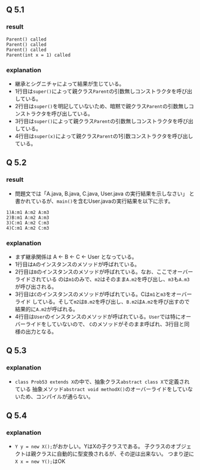 ## Q 5.1
  ### result
  ```stdout
  Parent() called
  Parent() called
  Parent() called
  Parent(int x = 1) called
  ```

  ### explanation
  - 継承とシグニチャによって結果が生じている。
  - 1行目は`super()`によって親クラス`Parent`の引数無しコンストラクタを呼び出している。
  - 2行目は`super()`を明記していないため、暗黙で親クラス`Parent`の引数無しコンストラクタを呼び出している。
  - 3行目は`super()`によって親クラス`Parent`の引数無しコンストラクタを呼び出している。
  - 4行目は`super(x)`によって親クラス`Parent`の1引数コンストラクタを呼び出している。


## Q 5.2
  ### result
  - 問題文では「A.java, B.java, C.java, User.java の実行結果を示しなさい」
    と書かれているが、`main()`を含むUser.javaの実行結果を以下に示す。
  ```stdout
  1)A:m1 A:m2 A:m3 
  2)B:m1 A:m2 A:m3 
  3)C:m1 A:m2 C:m3 
  4)C:m1 A:m2 C:m3 
  ```

  ### explanation
  - まず継承関係は A <- B <- C <- User となっている。
  - 1行目は`A`のインスタンスのメソッドが呼ばれている。
  - 2行目は`B`のインスタンスのメソッドが呼ばれている。なお、ここでオーバーライドされている
    のは`m1`のみで、`m2`はそのまま`A.m2`を呼び出し、`m3`も`A.m3`が呼び出される。
  - 3行目は`C`のインスタンスのメソッドが呼ばれている。Cは`m1`と`m3`をオーバーライド
    している。そして`m2`は`B.m2`を呼び出し、`B.m2`は`A.m2`を呼び出すので結果的に`A.m2`が呼ばれる。
  - 4行目は`User`のインスタンスのメソッドが呼ばれている。`User`では特にオーバーライドをしていないので、
    `C`のメソッドがそのまま呼ばれ、3行目と同様の出力となる。


## Q 5.3
  ### explanation
  - `class Prob53 extends X`の中で、抽象クラス`abstract class X`で定義されている
    抽象メソッド`abstract void methodX()`のオーバーライドをしていないため、コンパイルが通らない。

## Q 5.4
  ### explanation
  - `Y y = new X();`がおかしい。YはXの子クラスである。
    子クラスのオブジェクトは親クラスに自動的に型変換されるが、その逆は出来ない。
    つまり逆に`X x = new Y();`はOK
